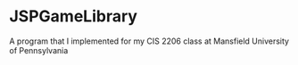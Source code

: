 # JSPGameLibrary
A program that I implemented for my CIS 2206 class at Mansfield University of Pennsylvania
